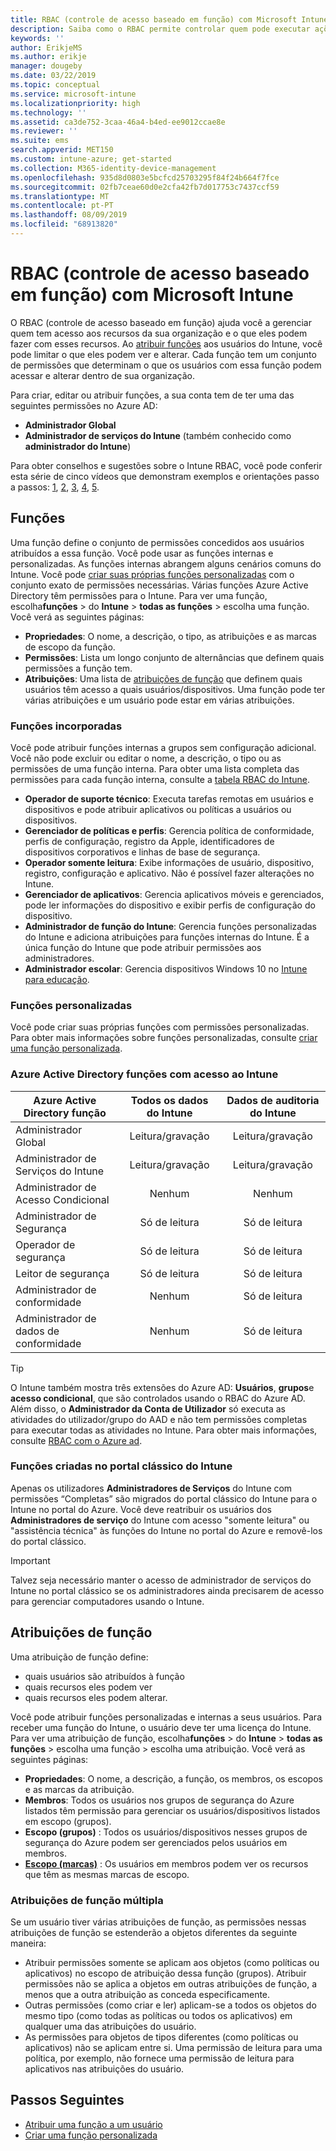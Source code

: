 ```yaml
---
title: RBAC (controle de acesso baseado em função) com Microsoft Intune
description: Saiba como o RBAC permite controlar quem pode executar ações e fazer alterações em Microsoft Intune.
keywords: ''
author: ErikjeMS
ms.author: erikje
manager: dougeby
ms.date: 03/22/2019
ms.topic: conceptual
ms.service: microsoft-intune
ms.localizationpriority: high
ms.technology: ''
ms.assetid: ca3de752-3caa-46a4-b4ed-ee9012ccae8e
ms.reviewer: ''
ms.suite: ems
search.appverid: MET150
ms.custom: intune-azure; get-started
ms.collection: M365-identity-device-management
ms.openlocfilehash: 935d8d0803e5bcfcd25703295f84f24b664f7fce
ms.sourcegitcommit: 02fb7ceae60d0e2cfa42fb7d017753c7437ccf59
ms.translationtype: MT
ms.contentlocale: pt-PT
ms.lasthandoff: 08/09/2019
ms.locfileid: "68913820"
---
```

# <a name="role-based-access-control-rbac-with-microsoft-intune"></a>RBAC (controle de acesso baseado em função) com Microsoft Intune

O RBAC (controle de acesso baseado em função) ajuda você a gerenciar quem tem acesso aos recursos da sua organização e o que eles podem fazer com esses recursos.  Ao [atribuir funções](assign-role.md) aos usuários do Intune, você pode limitar o que eles podem ver e alterar. Cada função tem um conjunto de permissões que determinam o que os usuários com essa função podem acessar e alterar dentro de sua organização.

Para criar, editar ou atribuir funções, a sua conta tem de ter uma das seguintes permissões no Azure AD:
- **Administrador Global**
- **Administrador de serviços do Intune** (também conhecido como **administrador do Intune**)

Para obter conselhos e sugestões sobre o Intune RBAC, você pode conferir esta série de cinco vídeos que demonstram exemplos e orientações passo a passos: [1](https://www.youtube.com/watch?v=5deXLMLcnKY), [2](https://www.youtube.com/watch?v=38dnMBLuxbQ), [3](https://www.youtube.com/watch?v=6vqg9cAkMbY), [4](https://www.youtube.com/watch?v=5yOLajFFMHE), [5](https://www.youtube.com/watch?v=P5DDvsSF4Wk).

## <a name="roles"></a>Funções
Uma função define o conjunto de permissões concedidos aos usuários atribuídos a essa função.
Você pode usar as funções internas e personalizadas. As funções internas abrangem alguns cenários comuns do Intune. Você pode [criar suas próprias funções personalizadas](create-custom-role.md) com o conjunto exato de permissões necessárias. Várias funções Azure Active Directory têm permissões para o Intune.
Para ver uma função, escolha**funções** > do **Intune** > **todas as funções** > escolha uma função. Você verá as seguintes páginas:

- **Propriedades**: O nome, a descrição, o tipo, as atribuições e as marcas de escopo da função. 
- **Permissões**: Lista um longo conjunto de alternâncias que definem quais permissões a função tem.
- **Atribuições**: Uma lista de [atribuições de função]( assign-role.md) que definem quais usuários têm acesso a quais usuários/dispositivos. Uma função pode ter várias atribuições e um usuário pode estar em várias atribuições.

### <a name="built-in-roles"></a>Funções incorporadas
Você pode atribuir funções internas a grupos sem configuração adicional. Você não pode excluir ou editar o nome, a descrição, o tipo ou as permissões de uma função interna. Para obter uma lista completa das permissões para cada função interna, consulte a [tabela RBAC do Intune](https://gallery.technet.microsoft.com/Intune-RBAC-table-2e3c9a1a).

- **Operador de suporte técnico**: Executa tarefas remotas em usuários e dispositivos e pode atribuir aplicativos ou políticas a usuários ou dispositivos.
- **Gerenciador de políticas e perfis**: Gerencia política de conformidade, perfis de configuração, registro da Apple, identificadores de dispositivos corporativos e linhas de base de segurança.
- **Operador somente leitura**: Exibe informações de usuário, dispositivo, registro, configuração e aplicativo. Não é possível fazer alterações no Intune.
- **Gerenciador de aplicativos**: Gerencia aplicativos móveis e gerenciados, pode ler informações do dispositivo e exibir perfis de configuração do dispositivo.
- **Administrador de função do Intune**: Gerencia funções personalizadas do Intune e adiciona atribuições para funções internas do Intune. É a única função do Intune que pode atribuir permissões aos administradores.
- **Administrador escolar**: Gerencia dispositivos Windows 10 no [Intune para educação](introduction-intune-education.md).

### <a name="custom-roles"></a>Funções personalizadas
Você pode criar suas próprias funções com permissões personalizadas. Para obter mais informações sobre funções personalizadas, consulte [criar uma função personalizada](create-custom-role.md).

### <a name="azure-active-directory-roles-with-intune-access"></a>Azure Active Directory funções com acesso ao Intune
| Azure Active Directory função | Todos os dados do Intune | Dados de auditoria do Intune |
| --- | :---: | :---: |
| Administrador Global | Leitura/gravação | Leitura/gravação |
| Administrador de Serviços do Intune | Leitura/gravação | Leitura/gravação |
| Administrador de Acesso Condicional | Nenhum | Nenhum |
| Administrador de Segurança | Só de leitura | Só de leitura |
| Operador de segurança | Só de leitura | Só de leitura |
| Leitor de segurança | Só de leitura | Só de leitura |
| Administrador de conformidade | Nenhum | Só de leitura |
| Administrador de dados de conformidade | Nenhum | Só de leitura |

> [!TIP]
> O Intune também mostra três extensões do Azure AD: **Usuários**, **grupos**e **acesso condicional**, que são controlados usando o RBAC do Azure AD. Além disso, o **Administrador da Conta de Utilizador** só executa as atividades do utilizador/grupo do AAD e não tem permissões completas para executar todas as atividades no Intune. Para obter mais informações, consulte [RBAC com o Azure ad](https://docs.microsoft.com/azure/active-directory/active-directory-assign-admin-roles).
### <a name="roles-created-in-the-intune-classic-portal"></a>Funções criadas no portal clássico do Intune
Apenas os utilizadores **Administradores de Serviços** do Intune com permissões “Completas” são migrados do portal clássico do Intune para o Intune no portal do Azure. Você deve reatribuir os usuários dos **Administradores de serviço** do Intune com acesso "somente leitura" ou "assistência técnica" às funções do Intune no portal do Azure e removê-los do portal clássico.
> [!IMPORTANT]
> Talvez seja necessário manter o acesso de administrador de serviços do Intune no portal clássico se os administradores ainda precisarem de acesso para gerenciar computadores usando o Intune.

## <a name="role-assignments"></a>Atribuições de função
Uma atribuição de função define:

- quais usuários são atribuídos à função
- quais recursos eles podem ver
- quais recursos eles podem alterar.

Você pode atribuir funções personalizadas e internas a seus usuários. Para receber uma função do Intune, o usuário deve ter uma licença do Intune.
Para ver uma atribuição de função, escolha**funções** > do **Intune** > **todas as funções** > escolha uma função > escolha uma atribuição. Você verá as seguintes páginas:

- **Propriedades**: O nome, a descrição, a função, os membros, os escopos e as marcas da atribuição.
- **Membros**: Todos os usuários nos grupos de segurança do Azure listados têm permissão para gerenciar os usuários/dispositivos listados em escopo (grupos).
- **Escopo (grupos)** : Todos os usuários/dispositivos nesses grupos de segurança do Azure podem ser gerenciados pelos usuários em membros.
- **[Escopo (marcas)](scope-tags.md)** : Os usuários em membros podem ver os recursos que têm as mesmas marcas de escopo.

### <a name="multiple-role-assignments"></a>Atribuições de função múltipla
Se um usuário tiver várias atribuições de função, as permissões nessas atribuições de função se estenderão a objetos diferentes da seguinte maneira:

- Atribuir permissões somente se aplicam aos objetos (como políticas ou aplicativos) no escopo de atribuição dessa função (grupos). Atribuir permissões não se aplica a objetos em outras atribuições de função, a menos que a outra atribuição as conceda especificamente.
- Outras permissões (como criar e ler) aplicam-se a todos os objetos do mesmo tipo (como todas as políticas ou todos os aplicativos) em qualquer uma das atribuições do usuário.
- As permissões para objetos de tipos diferentes (como políticas ou aplicativos) não se aplicam entre si. Uma permissão de leitura para uma política, por exemplo, não fornece uma permissão de leitura para aplicativos nas atribuições do usuário.

## <a name="next-steps"></a>Passos Seguintes
- [Atribuir uma função a um usuário](assign-role.md)
- [Criar uma função personalizada](create-custom-role.md)
